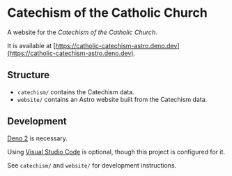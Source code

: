 # Catechism of the Catholic Church

A website for the _Catechism of the Catholic Church_.

It is available at
[https://catholic-catechism-astro.deno.dev](https://catholic-catechism-astro.deno.dev).

## Structure

- `catechism/` contains the Catechism data.
- `website/` contains an Astro website built from the Catechism data.

## Development

[Deno 2](https://deno.com/) is necessary.

Using [Visual Studio Code](https://code.visualstudio.com/) is optional, though
this project is configured for it.

See `catechism/` and `website/` for development instructions.
